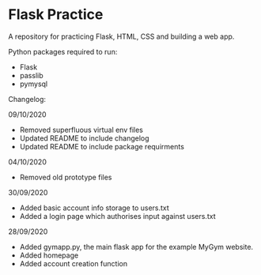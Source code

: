# Flask Practice

A repository for practicing Flask, HTML, CSS and building a web app.

Python packages required to run:
- Flask
- passlib
- pymysql


Changelog:

09/10/2020
- Removed superfluous virtual env files
- Updated README to include changelog
- Updated README to include package requirments

04/10/2020
- Removed old prototype files

30/09/2020
- Added basic account info storage to users.txt
- Added a login page which authorises input against users.txt

28/09/2020
- Added gymapp.py, the main flask app for the example MyGym website.
- Added homepage
- Added account creation function

